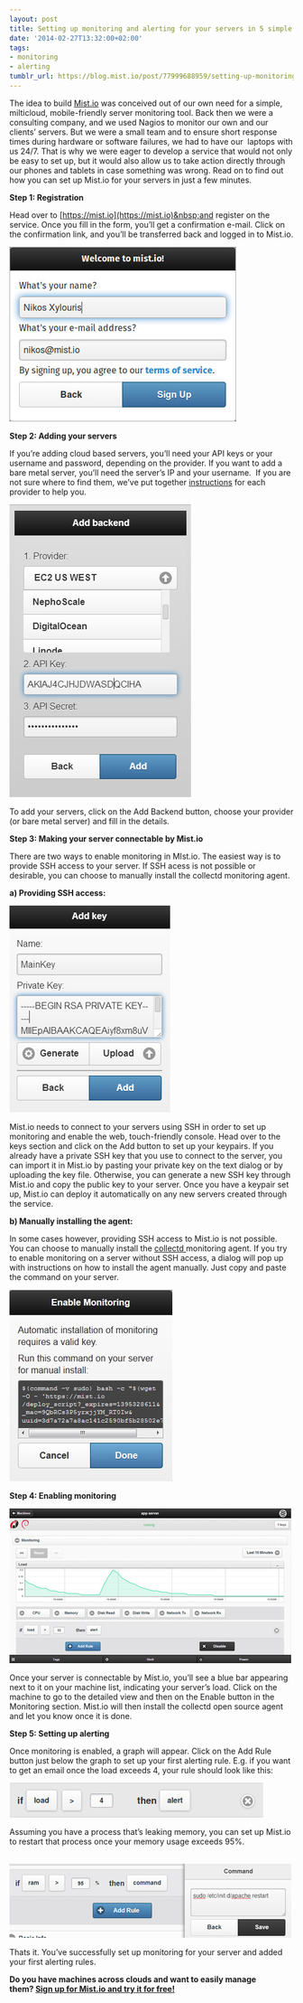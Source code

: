 ```yaml
---
layout: post
title: Setting up monitoring and alerting for your servers in 5 simple steps
date: '2014-02-27T13:32:00+02:00'
tags:
- monitoring
- alerting
tumblr_url: https://blog.mist.io/post/77999688959/setting-up-monitoring-and-alerting-for-your
---
```

The idea to build&nbsp;[Mist.io](https://mist.io)&nbsp;was conceived out of our own need for a simple, milticloud, mobile-friendly server monitoring tool. Back then we were a consulting company, and we used Nagios to monitor our own and our clients’ servers. But we were a small team and to ensure short response times during hardware or software failures, we had to have our &nbsp;laptops with us 24/7. That is why we were eager to develop a service that would not only be easy to set up, but it would also allow us to take action directly through our phones and tablets in case something was wrong. Read on to find out how you can set up Mist.io for your servers in just a few minutes.

**Step 1: Registration**

Head over to&nbsp;[https://mist.io](https://mist.io)&nbsp;and register on the service. Once you fill in the form, you’ll get a confirmation e-mail. Click on the confirmation link, and you’ll be transferred back and logged in to Mist.io.

![image](/assets/tumblr-images/tumblr_inline_n1nizeL6v21rgqrs8.jpg)

**Step 2: Adding your servers**

If you’re adding cloud based servers, you’ll need your API keys or your username and password, depending on the provider. If you want to add a bare metal server, you’ll need the server’s IP and your username. &nbsp;If you are not sure where to find them, we’ve put together&nbsp;[instructions](https://mistio.zendesk.com/hc/en-us/sections/200064458-Backends)&nbsp;for each provider to help you.

![image](/assets/tumblr-images/tumblr_inline_n1l9efjCPR1rgqrs8.jpg)

To add your servers, click on the Add Backend button, choose your provider (or bare metal server) and fill in the details.

**Step 3: Making your server connectable by Mist.io**

There are two ways to enable monitoring in MIst.io. The easiest way is to provide SSH access to your server. If SSH acess is not possible or desirable, you can choose to manually install the collectd monitoring agent.

**a) Providing SSH access:**

![image](/assets/tumblr-images/tumblr_inline_n1l9gi37A61rgqrs8.jpg)

Mist.io needs to connect to your servers using SSH in order to set up monitoring and enable the web, touch-friendly console. Head over to the keys section and click on the Add button to set up your keypairs. If you already have a private SSH key that you use to connect to the server, you can import it in Mist.io by pasting your private key on the text dialog or by uploading the key file. Otherwise, you can generate a new SSH key through Mist.io and copy the public key to your server. Once you have a keypair set up, Mist.io can deploy it automatically on any new servers created through the service.

**b) Manually installing the agent:**

In some cases however, providing SSH access to Mist.io is not possible. You can choose to manually install the&nbsp;[collectd&nbsp;](http://collectd.org/)monitoring agent. If you try to enable monitoring on a server without SSH access, a dialog will pop up with instructions on how to install the agent manually. Just copy and paste the command on your server.

![image](/assets/tumblr-images/tumblr_inline_n3cu4eiT4Z1rgqrs8.jpg)

**Step 4: Enabling monitoring**

**![image](/assets/tumblr-images/tumblr_inline_n1l9gwizwT1rgqrs8.jpg)**

Once your server is connectable by Mist.io, you’ll see a blue bar&nbsp;appearing next to it on your machine list, indicating your server’s load. Click on the machine to go to the detailed view and then on the Enable button in the Monitoring section. Mist.io will then install the collectd open source agent and let you know once it is done.

**Step 5: Setting up alerting**

Once monitoring is enabled, a graph will appear. Click on the Add Rule button just below the graph to set up your first alerting rule.&nbsp;E.g. if you want to get an email once the load exceeds 4, your rule should look like this:

![image](/assets/tumblr-images/tumblr_inline_n1njnakSwi1rgqrs8.jpg)

Assuming you have a process that’s leaking memory, you can set up Mist.io to restart that process once your memory usage exceeds 95%.

&nbsp; ![image](/assets/tumblr-images/tumblr_inline_n1l9lbiCJh1rgqrs8.jpg)

Thats it. You’ve successfully set up monitoring for your server and added your first alerting rules.

**Do you have machines across clouds and want to easily manage them?&nbsp;[Sign up for Mist.io and try it for free!](https://mist.io/)**

